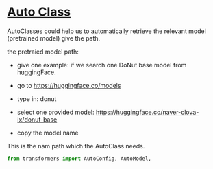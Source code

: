 # [Auto Class](https://huggingface.co/docs/transformers/v4.14.1/model_doc/auto)

AutoClasses could help us to automatically retrieve the relevant model (pretrained model) give the path.

the pretraied model path:

* give one example: if we search one DoNut base model from huggingFace. 

* go to https://huggingface.co/models
* type in: donut
* select one provided model: https://huggingface.co/naver-clova-ix/donut-base
* copy the model name

This is the nam path which the AutoClass needs.

```python
from transformers import AutoConfig, AutoModel,


```

